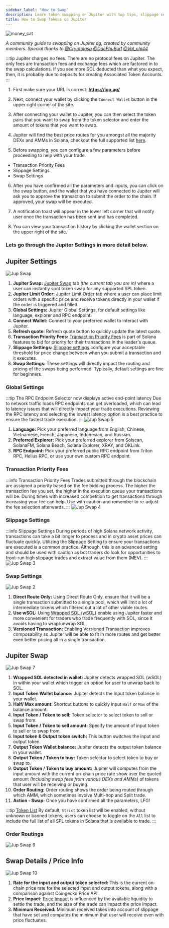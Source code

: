 ```yaml
---
sidebar_label: "How to Swap"
description: Learn token swapping on Jupiter with top tips, slippage settings, and easy dApp navigation.
title: How to Swap Tokens on Jupiter
---
```


<head>
    <title>How to Swap Tokens on Jupiter: Step By Step</title>
    <meta name="twitter:card" content="summary" />
</head>


![money_cat](../img/money_cat.png)

*A community guide to swapping on Jupiter.ag, created by community members. Special thanks to [@Cryptolasp](https://twitter.com/cryptolasp) [@DucPhuBui1](https://twitter.com/DucPhuBui1) [@Val_chi44](https://twitter.com/Val_chi44)*

:::tip Jupiter charges no fees.
There are no protocol fees on Jupiter.  The only fees are transaction fees and exchange fees which are factored in to the swap calculations. If you see more SOL deducted than what you expect, then, it is probably due to deposits for creating Associated Token Accounts.
:::

1. First make sure your URL is correct: **https://jup.ag/**

2. Next, connect your wallet by clicking the `Connect Wallet` button in the upper right corner of the site.

3. After connecting your wallet to Jupiter, you can then select the token pairs that you want to swap from the token selector and enter the amount of tokens that you want to swap.

4. Jupiter will find the best price routes for you amongst all the majority DEXs and AMMs in Solana, checkout the full supported list [here](/partners).

5. Before swapping, you can configure a few parameters before proceeding to help with your trade.
- Transaction Priority Fees
- Slippage Settings
- Swap Settings

6. After you have confirmed all the parameters and inputs, you can click on the swap button, and the wallet that you have connected to Jupiter will ask you to approve the transaction to submit the order to the chain. If approved, your swap will be executed.

7. A notification toast will appear in the lower left corner that will notify user once the transaction has been sent and has completed.

8. You can view your transaction history by clicking the wallet section on the upper right of the site.

### Lets go through the Jupiter Settings in more detail below.

## Jupiter Settings

![Jup Swap](../img/jup-swap/jup-swap.png)

1. **Jupiter Swap:** [Jupiter Swap](https://jup.ag/) tab *(the current tab you are in)* where a user can instantly spot token swap for any supported SPL token.
2. **Jupiter Limit Order:** [Jupiter Limit Order](https://jup.ag/limit) tab where a user can place limit orders with a specific price and receive tokens directly in your wallet if the order is triggered and filled.
3. **Global Settings:** Jupiter Global Settings, for default settings like language, explorer and RPC endpoint.
4. **Connect Wallet:** Connect to your preferred wallet to interact with Jupiter.
5. **Refresh quote:** Refresh quote button to quickly update the latest quote.
6. **Transaction Priority Fees:** [Transaction Priority Fees](https://docs.solana.com/proposals/fee_transaction_priority) is part of Solana features to bid for priority for their transactions in the leader's queue.
7. **Slippage Settings:** [Slippage settings](./price-impact-slippage-price-warning) configure your acceptable threshold for price change between when you submit a transaction and it executes.
8. **Swap Settings:** These settings will directly impact the routing and pricing of the swaps being performed. Typically, default settings are fine for beginners.

### Global Settings
:::tip The RPC Endpoint Selector now displays active end-point latency
Due to network traffic loads RPC endpoints can get overloaded, which can lead to latency issues that will directly impact your trade executions. Reviewing the RPC latency and selecting the lowest latency option is a best practice to ensure the fastest trade execution.
:::
![Jup Swap 5](../img/jup-swap/jup-swap5.png)

   1. **Language:** Pick your preferred language from English, Chinese, Vietnamese, French, Japanese, Indonesian, and Russian.
   2. **Preferred Explorer:** Pick your preferred explorer from Solscan, SolanaFM, Solana Beach, Solana Explorer, XRAY, and OKLink.
   3. **RPC Endpoint:** Pick your preferred public RPC endpoint from Triton RPC, Helius RPC, or use your own custom RPC endpoint.

### Transaction Priority Fees
:::info Transaction Priority Fees
Trades submitted through the blockchain are assigned a priority based on the fee bidding process. The higher the transaction fee you set, the higher in the execution queue your transactions will be. During times with increased competition to get transactions through increasing your fee can help. Use with caution and remember to re-adjust the fee selection afterwards.
:::
![Jup Swap 4](../img/jup-swap/jup-swap4.png)

### Slippage Settings
:::info Slippage Settings
During periods of high Solana network activity, transactions can take a bit longer to process and in crypto asset prices can fluctuate quickly. Utilizing the Slippage Setting to ensure your transactions are executed is a common practice. Although, this is an advanced setting and should be used with caution as bot traders do look for opportunities to front-run high slippage trades and extract value from them (MEV). 
:::
![Jup Swap 3](../img/jup-swap/jup-swap3.png)

### Swap Settings
![Jup Swap 2](../img/jup-swap/jup-swap2.png)

   1. **Direct Route Only:** Using Direct Route Only, ensure that it will be a single transaction submitted to a single pool, which will limit a lot of intermediate tokens which filtered out a lot of other viable routes.
   2. **Use wSOL:** Using [Wrapped SOL (wSOL)](../general/wrapped-sol) enable using Jupiter faster and more convenient for traders who trade frequently with SOL, since it avoids having to wrap/unwrap SOL.
   3. **Versioned Transaction:** Enabling [Versioned Transaction](/docs/additional-topics/composing-with-versioned-transaction) improves composability so Jupiter will be able to fit in more routes and get better even better pricing all in a single transaction.

## Jupiter Swap

![Jup Swap 7](../img/jup-swap/jup-swap7.png)

1. **Wrapped SOL detected in wallet:** Jupiter detects wrapped SOL (wSOL) in within your wallet which trigger an option for user to unwrap back to SOL.
2. **Input Token Wallet balance:** Jupiter detects the input token balance in your wallet.
3. **Half/ Max amount:** Shortcut buttons to quickly input `Half` or `Max` of the balance amount.
4. **Input Token / Token to sell:** Token selector to select token to sell or swap from.
5. **Input Token / Token to sell amount:** Specify the amount of input token to sell or to swap from.
6. **Input token & Output token switch:** This button switches the input and output token.
7. **Output Token Wallet balance:** Jupiter detects the output token balance in your wallet.
8. **Output Token / Token to buy:** Token selector to select token to buy or swap to.
9. **Output Token / Token to buy amount:** Jupiter will computes from the input amount with the current on-chain price rate show user the quoted amount *(Including swap fees from various DEXs and AMMs)* of tokens that user will be receiving or buying.
10. **Order Routing:** Order routing shows the order being routed through which AMM, which sometimes involve Multi-hop and Split trade.
11. **Action - Swap:** Once you have confirmed all the parameters, LFG!

:::tip [Token List](/docs/token-list/token-list-api)
By default, `Strict` token list will be enabled, without unknown or banned tokens, users can choose to toggle on the `All` list to include the full list of all SPL tokens in Solana that is available to trade.
:::

### Order Routings
![Jup Swap 9](../img/jup-swap/jup-swap9.png)

## Swap Details / Price Info

![Jup Swap 10](../img/jup-swap/jup-swap10.png)

1. **Rate for the input and output token selected:** This is the current on-chain price rate for the selected input and output tokens, along with a comparison against Coingecko Price API.
2. **Price Impact:** [Price Impact](./price-impact-slippage-price-warning#price-impact) is influenced by the available liquidity to settle the trade, and the size of the trade can impact the price impact.
3. **Minimum Received:** Minimum received takes into account of slippage that have set and computes the minimum that user will receive even with price fluctuates.

